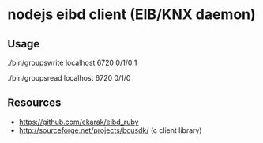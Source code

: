 # nodejs eibd client (EIB/KNX daemon)

## Usage

./bin/groupswrite localhost 6720 0/1/0 1

./bin/groupsread localhost 6720 0/1/0

## Resources

 * https://github.com/ekarak/eibd_ruby
 * http://sourceforge.net/projects/bcusdk/ (c client library)
